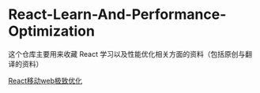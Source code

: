 # React-Learn-And-Performance-Optimization
这个仓库主要用来收藏 React 学习以及性能优化相关方面的资料（包括原创与翻译的资料）

[React移动web极致优化](http://dev.qq.com/topic/579083d1c9da73584b02587d)
